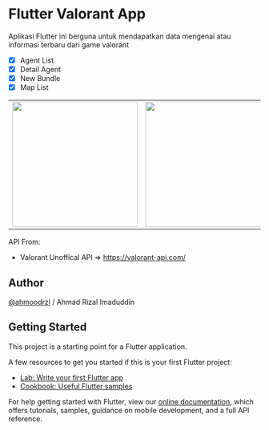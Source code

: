# Flutter Valorant App


Aplikasi Flutter ini berguna untuk mendapatkan data mengenai atau informasi terbaru dari game valorant

- [x] Agent List
- [x] Detail Agent
- [x] New Bundle
- [x] Map List

<table>
  <tr>
    <td valign="top"><img src="assets/photo_2022-02-10_10-05-39.jpg" height="auto" width="250"> </td>
    <td valign="top"><img src="assets/photo_2022-02-10_10-05-41.jpg" height="auto" width="250"> </td>
    <td valign="top"><img src="assets/photo_2022-02-10_10-05-42.jpg" height="auto" width="250"> </td>
  </tr>
</table>

API From:
- Valorant Unoffical API => https://valorant-api.com/

## Author
[@ahmoodrzl](https://www.instagram.com/ahmoodrzl/ "Instagram") / Ahmad Rizal Imaduddin

## Getting Started

This project is a starting point for a Flutter application.

A few resources to get you started if this is your first Flutter project:

- [Lab: Write your first Flutter app](https://flutter.dev/docs/get-started/codelab)
- [Cookbook: Useful Flutter samples](https://flutter.dev/docs/cookbook)

For help getting started with Flutter, view our
[online documentation](https://flutter.dev/docs), which offers tutorials,
samples, guidance on mobile development, and a full API reference.
